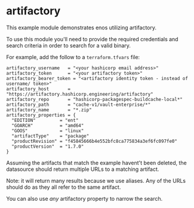 # artifactory

This example module demonstrates enos utilizing artifactory.

To use this module you'll need to provide the required credentials and
search criteria in order to search for a valid binary.

For example, add the follow to a `terraform.tfvars` file:


```hcl
artifactory_username   = "<your hashicorp email address>"
artifactory_token      = "<your artifactory token>"
artifactory_bearer_token = "<artifactory identity token - instead of username/ token>"
artifactory_host       = "https://artifactory.hashicorp.engineering/artifactory"
artifactory_repo       = "hashicorp-packagespec-buildcache-local*"
artifactory_path       = "cache-v1/vault-enterprise/*"
artifactory_name       = "*.zip"
artifactory_properties = {
  "EDITION"         = "ent"
  "GOARCH"          = "amd64"
  "GOOS"            = "linux"
  "artifactType"    = "package"
  "productRevision" = "f45845666b4e552bfc8ca775834a3ef6fc097fe0"
  "productVersion"  = "1.7.0"
}
```

Assuming the artifacts that match the example havent't been deleted, the datasource
should return multiple URLs to a matching artifact.

Note: it will return many results because we use aliases. Any of the URLs should
do as they all refer to the same artifact.

You can also use _any_ artifactory property to narrow the search.
